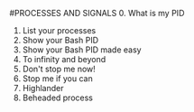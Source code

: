 #PROCESSES AND SIGNALS
0. What is my PID
1. List your processes
2. Show your Bash PID
3. Show your Bash PID made easy
4. To infinity and beyond
5. Don't stop me now!
6. Stop me if you can
7. Highlander
8. Beheaded process
